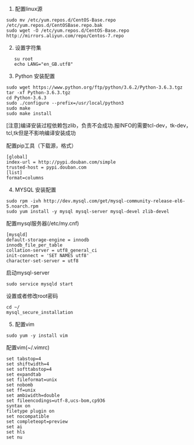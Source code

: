 1. 配置linux源

  ```shell
  sudo mv /etc/yum.repos.d/CentOS-Base.repo /etc/yum.repos.d/CentOSBase.repo.bak
  sudo wget -O /etc/yum.repos.d/CentOS-Base.repo http://mirrors.aliyun.com/repo/Centos-7.repo
  ```

2. 设置字符集

```shell
   su root
   echo LANG="en_GB.utf8"
```

3. Python 安装配置

```shell
sudo wget https://www.python.org/ftp/python/3.6.2/Python-3.6.3.tgz
tar -xf Python-3.6.3.tgz
cd Python-3.6.3
sudo ./configure --prefix=/usr/local/python3
sudo make
sudo make install
```

[注意]编译安装过程依赖包zlib，负责不会成功.报INFO的需要tcl-dev，tk-dev，tcl,tk但是不影响编译安装成功

配置pip工具（下载源，格式）

```shell
[global]
index-url = http://pypi.douban.com/simple
trusted-host = pypi.douban.com
[list]
format=columns
```

4. MYSQL 安装配置

```shell
sudo rpm -ivh http://dev.mysql.com/get/mysql-community-release-el6-5.noarch.rpm
sudo yum install -y mysql mysql-server mysql-devel zlib-devel 
```

配置mysql服务器(/etc/my.cnf)

```
[mysqld]
default-storage-engine = innodb
innodb_file_per_table
collation-server = utf8_general_ci
init-connect = 'SET NAMES utf8'
character-set-server = utf8 
```

启动mysql-server

```shell
sudo service mysqld start
```

设置或者修改root密码

```shell
cd ~/
mysql_secure_installation
```

5. 配置vim

```shell
sudo yum -y install vim
```

配置vim(~/.vimrc)

```shell
set tabstop=4
set shiftwidth=4
set softtabstop=4
set expandtab
set fileformat=unix
set nobomb
set ff=unix
set ambiwidth=double
set fileencodings=utf-8,ucs-bom,cp936
syntax on
filetype plugin on
set nocompatible
set completeopt=preview
set ai
set hls
set nu
```



